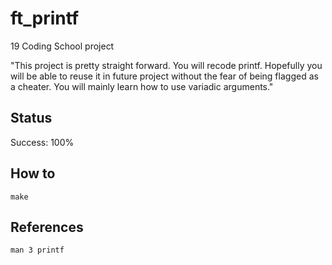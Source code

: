 # ft_printf

19 Coding School project

"This project is pretty straight forward. You will recode printf. Hopefully you
will be able to reuse it in future project without the fear of being flagged as a cheater.
You will mainly learn how to use variadic arguments."

## Status

Success: 100%

## How to

```
make
```

## References

```
man 3 printf
```


